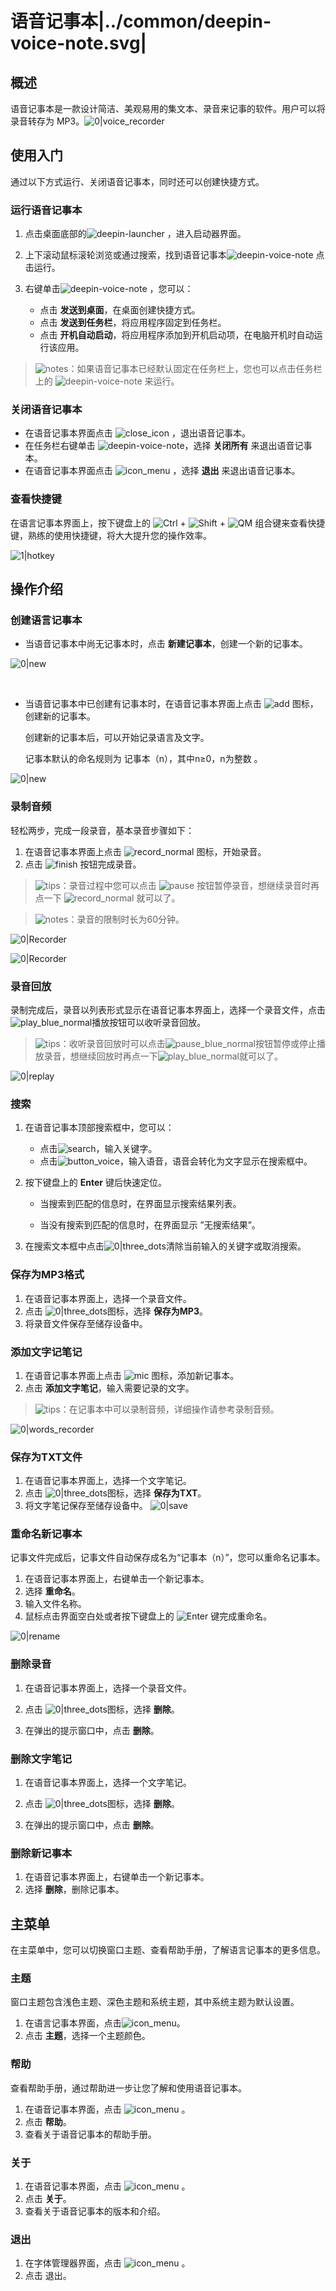 # 语音记事本|../common/deepin-voice-note.svg|

## 概述

语音记事本是一款设计简洁、美观易用的集文本、录音来记事的软件。用户可以将录音转存为 MP3。![0|voice_recorder](jpg/main.png)


## 使用入门

通过以下方式运行、关闭语音记事本，同时还可以创建快捷方式。

### 运行语音记事本

1. 点击桌面底部的![deepin-launcher](icon/deepin-launcher.svg) ，进入启动器界面。
2. 上下滚动鼠标滚轮浏览或通过搜索，找到语音记事本![deepin-voice-note](icon/deepin-voice-note.svg) 点击运行。
3. 右键单击![deepin-voice-note](icon/deepin-voice-note.svg) ，您可以：

   - 点击 **发送到桌面**，在桌面创建快捷方式。
   - 点击 **发送到任务栏**，将应用程序固定到任务栏。
   - 点击 **开机自动启动**，将应用程序添加到开机启动项，在电脑开机时自动运行该应用。

> ![notes](icon/notes.svg)：如果语音记事本已经默认固定在任务栏上，您也可以点击任务栏上的 ![deepin-voice-note](icon/deepin-voice-note.svg) 来运行。

### 关闭语音记事本

- 在语音记事本界面点击  ![close_icon](icon/close_icon.svg) ，退出语音记事本。
- 在任务栏右键单击 ![deepin-voice-note](icon/deepin-voice-note.svg)，选择 **关闭所有** 来退出语音记事本。
- 在语音记事本界面点击 ![icon_menu](icon/icon_menu.svg) ，选择 **退出** 来退出语音记事本。

### 查看快捷键

在语言记事本界面上，按下键盘上的 ![Ctrl](icon/Ctrl.svg) + ![Shift](icon/Shift.svg) + ![QM](icon/QM.svg) 组合键来查看快捷键，熟练的使用快捷键，将大大提升您的操作效率。

 ![1|hotkey](jpg/hotkey.png)

## 操作介绍

### 创建语言记事本

- 当语音记事本中尚无记事本时，点击 **新建记事本**，创建一个新的记事本。

![0|new](jpg/create.png)

&nbsp;&nbsp;&nbsp;&nbsp;&nbsp;&nbsp;&nbsp;&nbsp;&nbsp;&nbsp;&nbsp;&nbsp;&nbsp;

- 当语音记事本中已创建有记事本时，在语音记事本界面上点击 ![add](icon/circlebutton_add2.svg) 图标，创建新的记事本。

  创建新的记事本后，可以开始记录语言及文字。
  
  记事本默认的命名规则为 记事本（n），其中n≥0，n为整数 。

![0|new](jpg/create1.png)


### 录制音频

轻松两步，完成一段录音，基本录音步骤如下：

1. 在语音记事本界面上点击 ![record_normal](icon/record_normal.svg) 图标，开始录音。
2. 点击 ![finish](icon/finish_normal.svg) 按钮完成录音。

> ![tips](icon/tips.svg)：录音过程中您可以点击 ![pause](icon/pause_red_normal.svg) 按钮暂停录音，想继续录音时再点一下 ![record_normal](icon/record_normal.svg) 就可以了。

> ![notes](icon/notes.svg)：录音的限制时长为60分钟。

![0|Recorder](jpg/recorder1.png)

![0|Recorder](jpg/recorder2.png)

### 录音回放

录制完成后，录音以列表形式显示在语音记事本界面上，选择一个录音文件，点击![play_blue_normal](icon/play_blue_normal.svg)播放按钮可以收听录音回放。

> ![tips](icon/tips.svg)：收听录音回放时可以点击![pause_blue_normal](icon/pause_blue_normal.svg)按钮暂停或停止播放录音，想继续回放时再点一下![play_blue_normal](icon/play_blue_normal.svg)就可以了。

![0|replay](jpg/replay.png)


### 搜索

1. 在语音记事本顶部搜索框中，您可以：

   - 点击![search](icon/search.svg)，输入关键字。
   - 点击![button_voice](icon/button_voice.svg)，输入语音，语音会转化为文字显示在搜索框中。

2. 按下键盘上的 **Enter** 键后快速定位。

   - 当搜索到匹配的信息时，在界面显示搜索结果列表。

   - 当没有搜索到匹配的信息时，在界面显示 ”无搜索结果”。

3. 在搜索文本框中点击![0|three_dots](icon/close_normal-2.svg)清除当前输入的关键字或取消搜索。




### 保存为MP3格式

1. 在语音记事本界面上，选择一个录音文件。
2. 点击 ![0|three_dots](icon/more_normal.svg)图标，选择 **保存为MP3**。
3. 将录音文件保存至储存设备中。


### 添加文字记笔记

1. 在语音记事本界面上点击 ![mic](icon/circlebutton_add2.svg) 图标，添加新记事本。
2. 点击 **添加文字笔记**，输入需要记录的文字。

> ![tips](icon/tips.svg)：在记事本中可以录制音频，详细操作请参考录制音频。

![0|words_recorder](jpg/main.png)


### 保存为TXT文件

1. 在语音记事本界面上，选择一个文字笔记。
2. 点击 ![0|three_dots](icon/more_normal.svg)图标，选择 **保存为TXT**。
3. 将文字笔记保存至储存设备中。
    ![0|save](jpg/toTxT.png)

### 重命名新记事本

记事文件完成后，记事文件自动保存成名为“记事本（n）”，您可以重命名记事本。

1. 在语音记事本界面上，右键单击一个新记事本。
2. 选择 **重命名**。
3. 输入文件名称。
4. 鼠标点击界面空白处或者按下键盘上的 ![Enter](icon/Enter.svg) 键完成重命名。

![0|rename](jpg/rename.png)


### 删除录音

1. 在语音记事本界面上，选择一个录音文件。
2. 点击 ![0|three_dots](icon/more_normal.svg)图标，选择 **删除**。

3. 在弹出的提示窗口中，点击 **删除**。


### 删除文字笔记

1. 在语音记事本界面上，选择一个文字笔记。
2. 点击 ![0|three_dots](icon/more_normal.svg)图标，选择 **删除**。

3. 在弹出的提示窗口中，点击 **删除**。


### 删除新记事本

1. 在语音记事本界面上，右键单击一个新记事本。
2. 选择 **删除**，删除记事本。


## 主菜单

在主菜单中，您可以切换窗口主题、查看帮助手册，了解语言记事本的更多信息。

### 主题

窗口主题包含浅色主题、深色主题和系统主题，其中系统主题为默认设置。

1. 在语言记事本界面，点击![icon_menu](icon/icon_menu.svg)。
2. 点击 **主题**，选择一个主题颜色。

### 帮助

查看帮助手册，通过帮助进一步让您了解和使用语音记事本。

1. 在语音记事本界面，点击  ![icon_menu](icon/icon_menu.svg) 。
2. 点击 **帮助**。
3. 查看关于语音记事本的帮助手册。

### 关于

1. 在语音记事本界面，点击  ![icon_menu](icon/icon_menu.svg) 。
2. 点击 **关于**。
3. 查看关于语音记事本的版本和介绍。

### 退出

1. 在字体管理器界面，点击  ![icon_menu](icon/icon_menu.svg)  。
2. 点击 退出。


